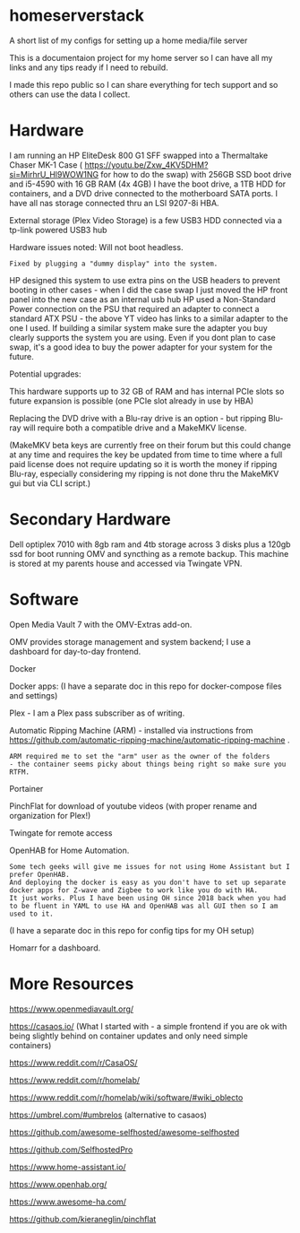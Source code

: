 # homeserverstack
A short list of my configs for setting up a home media/file server


This is a documentaion project for my home server so I can have all my links and any tips ready if I need to rebuild.

I made this repo public so I can share everything for tech support and so others can use the data I collect.

# Hardware
I am running an HP EliteDesk 800 G1 SFF swapped into a Thermaltake Chaser MK-1 Case ( https://youtu.be/Zxw_4KV5DHM?si=MirhrU_Hl9WOW1NG for how to do the swap) with 256GB SSD boot drive and i5-4590 with 16 GB RAM (4x 4GB)
I have the boot drive, a 1TB HDD for containers, and a DVD drive connected to the motherboard SATA ports. I have all nas storage connected thru an LSI 9207-8i HBA.

External storage (Plex Video Storage) is a few USB3 HDD connected via a tp-link powered USB3 hub

Hardware issues noted:
  Will not boot headless.
    
    Fixed by plugging a "dummy display" into the system.

 HP designed this system to use extra pins on the USB headers to prevent booting in other cases - when I did the case swap I just moved the HP front panel into the new case as an internal usb hub
 HP used a Non-Standard Power connection on the PSU that required an adapter to connect a standard ATX PSU - the above YT video has links to a similar adapter to the one I used.
   If building a similar system make sure the adapter you buy clearly supports the system you are using.
   Even if you dont plan to case swap, it's a good idea to buy the power adapter for your system for the future.
 
    
Potential upgrades:
  
  This hardware supports up to 32 GB of RAM and has internal PCIe slots so future expansion is possible (one PCIe slot already in use by HBA)
  
  Replacing the DVD drive with a Blu-ray drive is an option - but ripping Blu-ray will require both a compatible drive and a MakeMKV license.
  
   (MakeMKV beta keys are currently free on their forum but this could change at any time and requires the key be updated from time to time where a full paid license does not require updating so it is worth the money if ripping Blu-ray, especially considering my ripping is not done thru the MakeMKV gui but via CLI script.)

# Secondary Hardware

Dell optiplex 7010 with 8gb ram and 4tb storage across 3 disks plus a 120gb ssd for boot running OMV and syncthing as a remote backup.
This machine is stored at my parents house and accessed via Twingate VPN.


# Software
Open Media Vault 7 with the OMV-Extras add-on.

OMV provides storage management and system backend; I use a dashboard for day-to-day frontend.

Docker 

  Docker apps:
  (I have a separate doc in this repo for docker-compose files and settings)
  
  Plex - I am a Plex pass subscriber as of writing.
  
  Automatic Ripping Machine (ARM) - installed via instructions from https://github.com/automatic-ripping-machine/automatic-ripping-machine .
  
    ARM required me to set the "arm" user as the owner of the folders
    - the container seems picky about things being right so make sure you RTFM.

Portainer
      
  PinchFlat for download of youtube videos (with proper rename and organization for Plex!)

Twingate for remote access    

OpenHAB for Home Automation.
      
    Some tech geeks will give me issues for not using Home Assistant but I prefer OpenHAB.
    And deploying the docker is easy as you don't have to set up separate docker apps for Z-wave and Zigbee to work like you do with HA.
    It just works. Plus I have been using OH since 2018 back when you had to be fluent in YAML to use HA and OpenHAB was all GUI then so I am used to it.
      
      
  (I have a separate doc in this repo for config tips for my OH setup)
  
Homarr for a dashboard.



# More Resources

https://www.openmediavault.org/

https://casaos.io/
(What I started with - a simple frontend if you are ok with being slightly behind on container updates and only need simple containers)

https://www.reddit.com/r/CasaOS/

https://www.reddit.com/r/homelab/

https://www.reddit.com/r/homelab/wiki/software/#wiki_oblecto

https://umbrel.com/#umbrelos (alternative to casaos)

https://github.com/awesome-selfhosted/awesome-selfhosted

https://github.com/SelfhostedPro

https://www.home-assistant.io/

https://www.openhab.org/

https://www.awesome-ha.com/

https://github.com/kieraneglin/pinchflat
    

